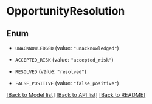 # OpportunityResolution

## Enum


* `UNACKNOWLEDGED` (value: `"unacknowledged"`)

* `ACCEPTED_RISK` (value: `"accepted_risk"`)

* `RESOLVED` (value: `"resolved"`)

* `FALSE_POSITIVE` (value: `"false_positive"`)


[[Back to Model list]](../README.md#documentation-for-models) [[Back to API list]](../README.md#documentation-for-api-endpoints) [[Back to README]](../README.md)


